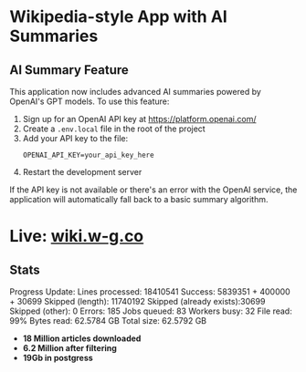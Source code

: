 # Wikipedia-style App with AI Summaries

## AI Summary Feature

This application now includes advanced AI summaries powered by OpenAI's GPT models. To use this feature:

1. Sign up for an OpenAI API key at https://platform.openai.com/
2. Create a `.env.local` file in the root of the project
3. Add your API key to the file:
   ```
   OPENAI_API_KEY=your_api_key_here
   ```
4. Restart the development server

If the API key is not available or there's an error with the OpenAI service, the application will automatically fall back to a basic summary algorithm.


# Live: [wiki.w-g.co](https://wiki.w-g.co)

## Stats

Progress Update:
Lines processed: 18410541
Success: 5839351 + 400000 + 30699
Skipped (length): 11740192 
Skipped (already exists):30699
Skipped (other): 0
Errors: 185
Jobs queued: 83
Workers busy: 32
File read: 99%
Bytes read: 62.5784 GB
Total size: 62.5792 GB

- **18 Million articles downloaded**
- **6.2 Million after filtering**
- **19Gb in postgress**
